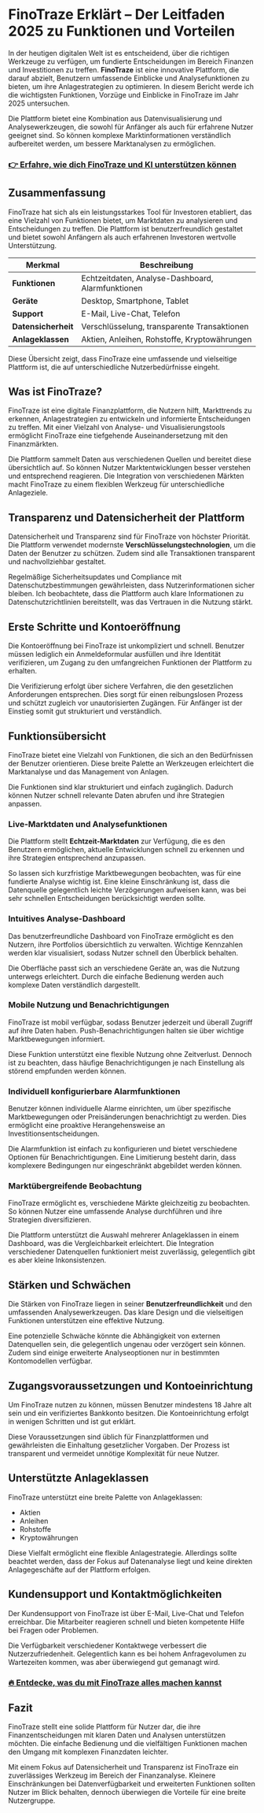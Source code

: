 # FinoTraze Erklärt – Der Leitfaden 2025 zu Funktionen und Vorteilen
   
In der heutigen digitalen Welt ist es entscheidend, über die richtigen Werkzeuge zu verfügen, um fundierte Entscheidungen im Bereich Finanzen und Investitionen zu treffen. **FinoTraze** ist eine innovative Plattform, die darauf abzielt, Benutzern umfassende Einblicke und Analysefunktionen zu bieten, um ihre Anlagestrategien zu optimieren. In diesem Bericht werde ich die wichtigsten Funktionen, Vorzüge und Einblicke in FinoTraze im Jahr 2025 untersuchen.

Die Plattform bietet eine Kombination aus Datenvisualisierung und Analysewerkzeugen, die sowohl für Anfänger als auch für erfahrene Nutzer geeignet sind. So können komplexe Marktinformationen verständlich aufbereitet werden, um bessere Marktanalysen zu ermöglichen.

### [👉 Erfahre, wie dich FinoTraze und KI unterstützen können](https://t.co/PXYBcrY1a4)
## Zusammenfassung  
FinoTraze hat sich als ein leistungsstarkes Tool für Investoren etabliert, das eine Vielzahl von Funktionen bietet, um Marktdaten zu analysieren und Entscheidungen zu treffen. Die Plattform ist benutzerfreundlich gestaltet und bietet sowohl Anfängern als auch erfahrenen Investoren wertvolle Unterstützung.

| Merkmal                 | Beschreibung                                         |
|------------------------|-----------------------------------------------------|
| **Funktionen**          | Echtzeitdaten, Analyse-Dashboard, Alarmfunktionen   |
| **Geräte**              | Desktop, Smartphone, Tablet                          |
| **Support**             | E-Mail, Live-Chat, Telefon                           |
| **Datensicherheit**     | Verschlüsselung, transparente Transaktionen         |
| **Anlageklassen**       | Aktien, Anleihen, Rohstoffe, Kryptowährungen        |

Diese Übersicht zeigt, dass FinoTraze eine umfassende und vielseitige Plattform ist, die auf unterschiedliche Nutzerbedürfnisse eingeht.

## Was ist FinoTraze?  
FinoTraze ist eine digitale Finanzplattform, die Nutzern hilft, Markttrends zu erkennen, Anlagestrategien zu entwickeln und informierte Entscheidungen zu treffen. Mit einer Vielzahl von Analyse- und Visualisierungstools ermöglicht FinoTraze eine tiefgehende Auseinandersetzung mit den Finanzmärkten.

Die Plattform sammelt Daten aus verschiedenen Quellen und bereitet diese übersichtlich auf. So können Nutzer Marktentwicklungen besser verstehen und entsprechend reagieren. Die Integration von verschiedenen Märkten macht FinoTraze zu einem flexiblen Werkzeug für unterschiedliche Anlageziele.

## Transparenz und Datensicherheit der Plattform  
Datensicherheit und Transparenz sind für FinoTraze von höchster Priorität. Die Plattform verwendet modernste **Verschlüsselungstechnologien**, um die Daten der Benutzer zu schützen. Zudem sind alle Transaktionen transparent und nachvollziehbar gestaltet.

Regelmäßige Sicherheitsupdates und Compliance mit Datenschutzbestimmungen gewährleisten, dass Nutzerinformationen sicher bleiben. Ich beobachtete, dass die Plattform auch klare Informationen zu Datenschutzrichtlinien bereitstellt, was das Vertrauen in die Nutzung stärkt.

## Erste Schritte und Kontoeröffnung  
Die Kontoeröffnung bei FinoTraze ist unkompliziert und schnell. Benutzer müssen lediglich ein Anmeldeformular ausfüllen und ihre Identität verifizieren, um Zugang zu den umfangreichen Funktionen der Plattform zu erhalten.

Die Verifizierung erfolgt über sichere Verfahren, die den gesetzlichen Anforderungen entsprechen. Dies sorgt für einen reibungslosen Prozess und schützt zugleich vor unautorisierten Zugängen. Für Anfänger ist der Einstieg somit gut strukturiert und verständlich.

## Funktionsübersicht  
FinoTraze bietet eine Vielzahl von Funktionen, die sich an den Bedürfnissen der Benutzer orientieren. Diese breite Palette an Werkzeugen erleichtert die Marktanalyse und das Management von Anlagen.

Die Funktionen sind klar strukturiert und einfach zugänglich. Dadurch können Nutzer schnell relevante Daten abrufen und ihre Strategien anpassen.

### Live-Marktdaten und Analysefunktionen  
Die Plattform stellt **Echtzeit-Marktdaten** zur Verfügung, die es den Benutzern ermöglichen, aktuelle Entwicklungen schnell zu erkennen und ihre Strategien entsprechend anzupassen.

So lassen sich kurzfristige Marktbewegungen beobachten, was für eine fundierte Analyse wichtig ist. Eine kleine Einschränkung ist, dass die Datenquelle gelegentlich leichte Verzögerungen aufweisen kann, was bei sehr schnellen Entscheidungen berücksichtigt werden sollte.

### Intuitives Analyse-Dashboard  
Das benutzerfreundliche Dashboard von FinoTraze ermöglicht es den Nutzern, ihre Portfolios übersichtlich zu verwalten. Wichtige Kennzahlen werden klar visualisiert, sodass Nutzer schnell den Überblick behalten.

Die Oberfläche passt sich an verschiedene Geräte an, was die Nutzung unterwegs erleichtert. Durch die einfache Bedienung werden auch komplexe Daten verständlich dargestellt.

### Mobile Nutzung und Benachrichtigungen  
FinoTraze ist mobil verfügbar, sodass Benutzer jederzeit und überall Zugriff auf ihre Daten haben. Push-Benachrichtigungen halten sie über wichtige Marktbewegungen informiert.

Diese Funktion unterstützt eine flexible Nutzung ohne Zeitverlust. Dennoch ist zu beachten, dass häufige Benachrichtigungen je nach Einstellung als störend empfunden werden können.

### Individuell konfigurierbare Alarmfunktionen  
Benutzer können individuelle Alarme einrichten, um über spezifische Marktbewegungen oder Preisänderungen benachrichtigt zu werden. Dies ermöglicht eine proaktive Herangehensweise an Investitionsentscheidungen.

Die Alarmfunktion ist einfach zu konfigurieren und bietet verschiedene Optionen für Benachrichtigungen. Eine Limitierung besteht darin, dass komplexere Bedingungen nur eingeschränkt abgebildet werden können.

### Marktübergreifende Beobachtung  
FinoTraze ermöglicht es, verschiedene Märkte gleichzeitig zu beobachten. So können Nutzer eine umfassende Analyse durchführen und ihre Strategien diversifizieren.

Die Plattform unterstützt die Auswahl mehrerer Anlageklassen in einem Dashboard, was die Vergleichbarkeit erleichtert. Die Integration verschiedener Datenquellen funktioniert meist zuverlässig, gelegentlich gibt es aber kleine Inkonsistenzen.

## Stärken und Schwächen  
Die Stärken von FinoTraze liegen in seiner **Benutzerfreundlichkeit** und den umfassenden Analysewerkzeugen. Das klare Design und die vielseitigen Funktionen unterstützen eine effektive Nutzung.

Eine potenzielle Schwäche könnte die Abhängigkeit von externen Datenquellen sein, die gelegentlich ungenau oder verzögert sein können. Zudem sind einige erweiterte Analyseoptionen nur in bestimmten Kontomodellen verfügbar.

## Zugangsvoraussetzungen und Kontoeinrichtung  
Um FinoTraze nutzen zu können, müssen Benutzer mindestens 18 Jahre alt sein und ein verifiziertes Bankkonto besitzen. Die Kontoeinrichtung erfolgt in wenigen Schritten und ist gut erklärt.

Diese Voraussetzungen sind üblich für Finanzplattformen und gewährleisten die Einhaltung gesetzlicher Vorgaben. Der Prozess ist transparent und vermeidet unnötige Komplexität für neue Nutzer.

## Unterstützte Anlageklassen  
FinoTraze unterstützt eine breite Palette von Anlageklassen:  

- Aktien  
- Anleihen  
- Rohstoffe  
- Kryptowährungen  

Diese Vielfalt ermöglicht eine flexible Anlagestrategie. Allerdings sollte beachtet werden, dass der Fokus auf Datenanalyse liegt und keine direkten Anlagegeschäfte auf der Plattform erfolgen.

## Kundensupport und Kontaktmöglichkeiten  
Der Kundensupport von FinoTraze ist über E-Mail, Live-Chat und Telefon erreichbar. Die Mitarbeiter reagieren schnell und bieten kompetente Hilfe bei Fragen oder Problemen.

Die Verfügbarkeit verschiedener Kontaktwege verbessert die Nutzerzufriedenheit. Gelegentlich kann es bei hohem Anfragevolumen zu Wartezeiten kommen, was aber überwiegend gut gemanagt wird.

### [🔥 Entdecke, was du mit FinoTraze alles machen kannst](https://t.co/PXYBcrY1a4)
## Fazit  
FinoTraze stellt eine solide Plattform für Nutzer dar, die ihre Finanzentscheidungen mit klaren Daten und Analysen unterstützen möchten. Die einfache Bedienung und die vielfältigen Funktionen machen den Umgang mit komplexen Finanzdaten leichter.

Mit einem Fokus auf Datensicherheit und Transparenz ist FinoTraze ein zuverlässiges Werkzeug im Bereich der Finanzanalyse. Kleinere Einschränkungen bei Datenverfügbarkeit und erweiterten Funktionen sollten Nutzer im Blick behalten, dennoch überwiegen die Vorteile für eine breite Nutzergruppe.